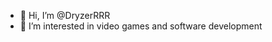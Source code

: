 - 👋 Hi, I’m @DryzerRRR
- 👀 I’m interested in video games and software development


<!---
DryzerRRR/DryzerRRR is a ✨ special ✨ repository because its `README.md` (this file) appears on your GitHub profile.
You can click the Preview link to take a look at your changes.
--->
